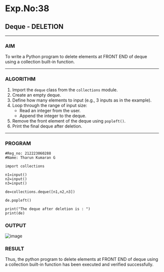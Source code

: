 # Exp.No:38  
## Deque - DELETION

---

### AIM  
To write a Python program to delete elements at FRONT END of deque using a collection built-in function.

---

### ALGORITHM  

1. Import the `deque` class from the `collections` module.  
2. Create an empty deque.  
3. Define how many elements to input (e.g., 3 inputs as in the example).  
4. Loop through the range of input size:  
   - Read an integer from the user.  
   - Append the integer to the deque.  
5. Remove the front element of the deque using `popleft()`.  
6. Print the final deque after deletion.  

---

### PROGRAM  

```
#Reg_no: 212223060288
#Name: Tharun Kumaran G

import collections

n1=input()
n2=input()
n3=input()

de=collections.deque([n1,n2,n3])

de.popleft()

print("The deque after deletion is : ")
print(de)
```

### OUTPUT

![image](https://github.com/user-attachments/assets/2b6c5e63-656f-47d4-975b-aeb9b8ab2054)

### RESULT

Thus, the python program to delete elements at FRONT END of deque using a collection built-in function has been executed and verified successfully.
